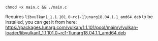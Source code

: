 ```
chmod +x main.c && ./main.c
```
Requires `libvulkan1_1.1.101.0~rc1-1lunarg18.04.1.1_amd64.deb` to be installed, you can get it from here: https://packages.lunarg.com/vulkan/1.1.101/pool/main/v/vulkan-loader/libvulkan1_1.1.101.0~rc1-1lunarg18.04.1.1_amd64.deb

